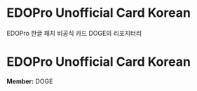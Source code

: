 # EDOPro Unofficial Card Korean 
EDOPro 한글 패치 비공식 카드 DOGE의 리포지터리

# EDOPro Unofficial Card Korean
**Member:** DOGE
